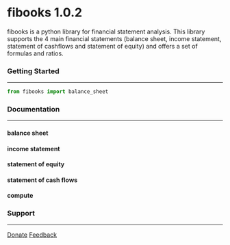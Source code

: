 # fibooks 1.0.2
fibooks is a python library for financial statement analysis. This library supports the 4 main financial statements (balance sheet, income statement, statement of cashflows and statement of equity) and offers a set of formulas and ratios. 
### Getting Started
---
``` python
from fibooks import balance_sheet
```

### Documentation
---
#### balance sheet
#### income statement
#### statement of equity
#### statement of cash flows
#### compute

### Support
---
[Donate](https://paypal.me/timokats)
[Feedback](mailto:tpakats@gmail.com)
